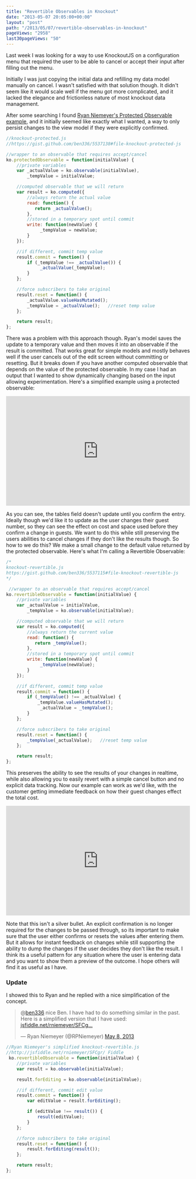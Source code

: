 ```yaml
---
title: "Revertible Observables in Knockout"
date: "2013-05-07 20:05:00+00:00"
layout: "post"
path: "/2013/05/07/revertible-observables-in-knockout"
pageViews: "2958"
last30pageViews: "50"
---
```


Last week I was looking for a way to use KnockoutJS on a configuration menu that required the user to be able to cancel or accept their input after filling out the menu.

Initially I was just copying the initial data and refilling my data model manually on cancel.  I wasn't satisfied with that solution though.  It didn't seem like it would scale well if the menu got more complicated, and it lacked the elegance and frictionless nature of most knockout data management.

After some searching I found [Ryan Niemeyer's Protected Observable example][guardyourmodel], and it initially seemed like exactly what I wanted, a way to only persist changes to the view model if they were explicitly confirmed.

```javascript
//knockout-protected.js
//https://gist.github.com/ben336/5537138#file-knockout-protected-js

//wrapper to an observable that requires accept/cancel
ko.protectedObservable = function(initialValue) {
    //private variables
    var _actualValue = ko.observable(initialValue),
        _tempValue = initialValue;

    //computed observable that we will return
    var result = ko.computed({
        //always return the actual value
        read: function() {
           return _actualValue();
        },
        //stored in a temporary spot until commit
        write: function(newValue) {
             _tempValue = newValue;
        }
    });

    //if different, commit temp value
    result.commit = function() {
        if (_tempValue !== _actualValue()) {
             _actualValue(_tempValue);
        }
    };

    //force subscribers to take original
    result.reset = function() {
        _actualValue.valueHasMutated();
        _tempValue = _actualValue();   //reset temp value
    };

    return result;
};

```

There was a problem with this approach though.  Ryan's model saves the update to a temporary value and then moves it into an observable if the result is committed.  That works great for simple models and mostly behaves well if the user cancels out of the edit screen without committing or resetting. But it breaks down if you have another computed observable that depends on the value of the protected observable.  In my case I had an output that I wanted to show dynamically changing based on the input allowing experimentation.  Here's a simplified example using a protected observable:

<iframe width="100%" height="300" src="http://jsfiddle.net/tc299/4/embedded/" allowfullscreen="allowfullscreen" frameborder="0"></iframe>

As you can see, the tables field doesn't update until you confirm the entry. Ideally though we'd like it to update as the user changes their guest number, so they can see the effect on cost and space used before they confirm a change in guests.  We want to do this while still preserving the users abilities to cancel changes if they don't like the results though.  So how to we do this?  We make a small change to the default value returned by the protected observable.  Here's what I'm calling a Revertible Observable:



```javascript
/*
knockout-revertible.js
https://gist.github.com/ben336/5537115#file-knockout-revertible-js
*/

 //wrapper to an observable that requires accept/cancel
ko.revertibleObservable = function(initialValue) {
    //private variables
    var _actualValue = initialValue,
        _tempValue = ko.observable(initialValue);

    //computed observable that we will return
    var result = ko.computed({
        //always return the current value
        read: function() {
           return _tempValue();
        },
        //stored in a temporary spot until commit
        write: function(newValue) {
             _tempValue(newValue);
        }
    });

    //if different, commit temp value
    result.commit = function() {
        if (_tempValue() !== _actualValue) {
            _tempValue.valueHasMutated();
             _actualValue = _tempValue();
        }
    };

    //force subscribers to take original
    result.reset = function() {
        _tempValue(_actualValue);   //reset temp value
    };

    return result;
};

```

This preserves the ability to see the results of your changes in realtime, while also allowing you to easily revert with a simple cancel button and no explicit data tracking.  Now our example can work as we'd like, with the customer getting immediate feedback on how their guest changes effect the total cost.

<iframe width="100%" height="300" src="http://jsfiddle.net/QQYrL/4/embedded/" allowfullscreen="allowfullscreen" frameborder="0"></iframe>

Note that this isn't a silver bullet.  An explicit confirmation is no longer required for the changes to be passed through, so its important to make sure that the user either confirms or resets the values after entering them.  But it allows for instant feedback on changes while still supporting the ability to dump the changes if the user decides they don't like the result.  I think its a useful pattern for any situation where the user is entering data and you want to show them a preview of the outcome.  I hope others will find it as useful as I have.

### Update

I showed this to Ryan and he replied with a nice simplification of the concept.

<div>
<blockquote class="twitter-tweet"><p>@<a href="https://twitter.com/ben336">ben336</a> nice Ben. I have had to do something similar in the past. Here is a simplified version that I have used: <a href="http://t.co/IiqFe90kwi" title="http://jsfiddle.net/rniemeyer/SFCgr/">jsfiddle.net/rniemeyer/SFCg…</a></p>&mdash; Ryan Niemeyer (@RPNiemeyer) <a href="https://twitter.com/RPNiemeyer/status/331954950009663488">May 8, 2013</a></blockquote>
</div>

```javascript
//Ryan Niemeyer's simplified knockout-revertible.js
//http://jsfiddle.net/rniemeyer/SFCgr/ Fiddle
 ko.revertibleObservable = function(initialValue) {
    //private variables
    var result = ko.observable(initialValue);

    result.forEditing = ko.observable(initialValue);

    //if different, commit edit value
    result.commit = function() {
        var editValue = result.forEditing();

        if (editValue !== result()) {
            result(editValue);
        }
    };

    //force subscribers to take original
    result.reset = function() {
        result.forEditing(result());
    };

    return result;
};

```

[guardyourmodel]: http://www.knockmeout.net/2011/03/guard-your-model-accept-or-cancel-edits.html
